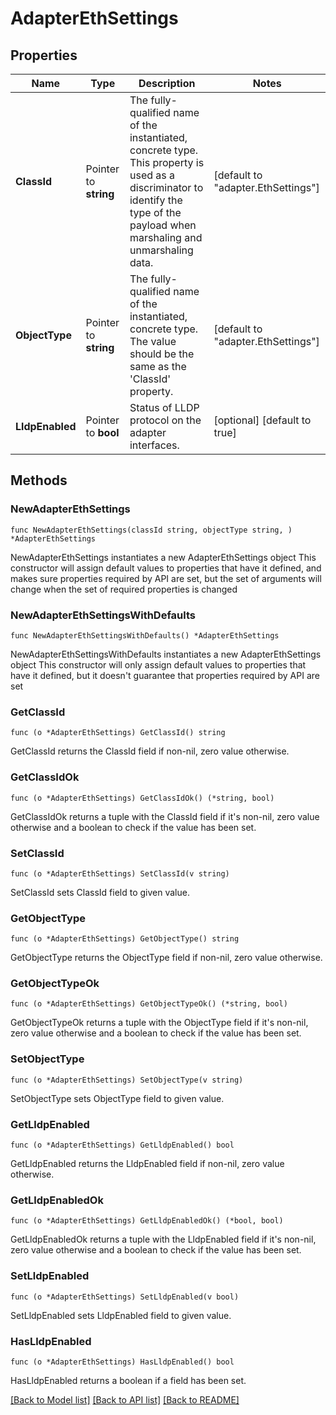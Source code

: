 # AdapterEthSettings

## Properties

Name | Type | Description | Notes
------------ | ------------- | ------------- | -------------
**ClassId** | Pointer to **string** | The fully-qualified name of the instantiated, concrete type. This property is used as a discriminator to identify the type of the payload when marshaling and unmarshaling data. | [default to "adapter.EthSettings"]
**ObjectType** | Pointer to **string** | The fully-qualified name of the instantiated, concrete type. The value should be the same as the &#39;ClassId&#39; property. | [default to "adapter.EthSettings"]
**LldpEnabled** | Pointer to **bool** | Status of LLDP protocol on the adapter interfaces. | [optional] [default to true]

## Methods

### NewAdapterEthSettings

`func NewAdapterEthSettings(classId string, objectType string, ) *AdapterEthSettings`

NewAdapterEthSettings instantiates a new AdapterEthSettings object
This constructor will assign default values to properties that have it defined,
and makes sure properties required by API are set, but the set of arguments
will change when the set of required properties is changed

### NewAdapterEthSettingsWithDefaults

`func NewAdapterEthSettingsWithDefaults() *AdapterEthSettings`

NewAdapterEthSettingsWithDefaults instantiates a new AdapterEthSettings object
This constructor will only assign default values to properties that have it defined,
but it doesn't guarantee that properties required by API are set

### GetClassId

`func (o *AdapterEthSettings) GetClassId() string`

GetClassId returns the ClassId field if non-nil, zero value otherwise.

### GetClassIdOk

`func (o *AdapterEthSettings) GetClassIdOk() (*string, bool)`

GetClassIdOk returns a tuple with the ClassId field if it's non-nil, zero value otherwise
and a boolean to check if the value has been set.

### SetClassId

`func (o *AdapterEthSettings) SetClassId(v string)`

SetClassId sets ClassId field to given value.


### GetObjectType

`func (o *AdapterEthSettings) GetObjectType() string`

GetObjectType returns the ObjectType field if non-nil, zero value otherwise.

### GetObjectTypeOk

`func (o *AdapterEthSettings) GetObjectTypeOk() (*string, bool)`

GetObjectTypeOk returns a tuple with the ObjectType field if it's non-nil, zero value otherwise
and a boolean to check if the value has been set.

### SetObjectType

`func (o *AdapterEthSettings) SetObjectType(v string)`

SetObjectType sets ObjectType field to given value.


### GetLldpEnabled

`func (o *AdapterEthSettings) GetLldpEnabled() bool`

GetLldpEnabled returns the LldpEnabled field if non-nil, zero value otherwise.

### GetLldpEnabledOk

`func (o *AdapterEthSettings) GetLldpEnabledOk() (*bool, bool)`

GetLldpEnabledOk returns a tuple with the LldpEnabled field if it's non-nil, zero value otherwise
and a boolean to check if the value has been set.

### SetLldpEnabled

`func (o *AdapterEthSettings) SetLldpEnabled(v bool)`

SetLldpEnabled sets LldpEnabled field to given value.

### HasLldpEnabled

`func (o *AdapterEthSettings) HasLldpEnabled() bool`

HasLldpEnabled returns a boolean if a field has been set.


[[Back to Model list]](../README.md#documentation-for-models) [[Back to API list]](../README.md#documentation-for-api-endpoints) [[Back to README]](../README.md)



